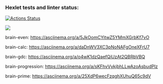 ### Hexlet tests and linter status:
[![Actions Status](https://github.com/ttehasi/python-project-49/actions/workflows/hexlet-check.yml/badge.svg)](https://github.com/ttehasi/python-project-49/actions)

<a href="https://codeclimate.com/github/ttehasi/python-project-49/maintainability"><img src="https://api.codeclimate.com/v1/badges/0196f25b462ce6f82ac1/maintainability" /></a>

brain-even: https://asciinema.org/a/5JkOomCYitwZ5YMmXGrbKf7vO

brain-calc: https://asciinema.org/a/daDnWV3XC3pNoNAFgOneXFrU7

brain-gdc: https://asciinema.org/a/o4wK1dzQaefQiUzAt2QBRbVBQ

brain-progression: https://asciinema.org/a/sKFhvVykjbhLLwAzoAsbudPlz

brain-prime: https://asciinema.org/a/25XdP6wecFzqghXUhuQ65c9dV
